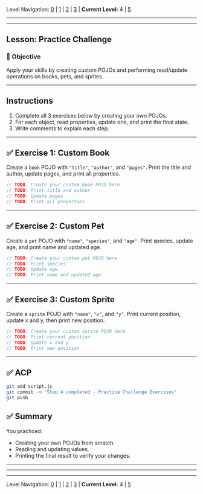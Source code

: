 Level Navigation: [0](./lesson-4-pojo-lv0.md) | [1](./lesson-4-pojo-lv1.md) | [2](./lesson-4-pojo-lv2.md) | [3](./lesson-4-pojo-lv3.md) | **Current Level:** 4 | [5](./lesson-4-pojo-lv5.md)

---


---

## Lesson: Practice Challenge

### 🎯 Objective

Apply your skills by creating custom POJOs and performing read/update operations on books, pets, and sprites.

---

## **Instructions**

1. Complete all 3 exercises below by creating your own POJOs.
2. For each object, read properties, update one, and print the final state.
3. Write comments to explain each step.

---

## ✅ **Exercise 1: Custom Book**

Create a `book` POJO with `"title"`, `"author"`, and `"pages"`.
Print the title and author, update pages, and print all properties.

```js
// TODO: Create your custom book POJO here
// TODO: Print title and author
// TODO: Update pages
// TODO: Print all properties
```

---

## ✅ **Exercise 2: Custom Pet**

Create a `pet` POJO with `"name"`, `"species"`, and `"age"`.
Print species, update age, and print name and updated age.

```js
// TODO: Create your custom pet POJO here
// TODO: Print species
// TODO: Update age
// TODO: Print name and updated age
```

---

## ✅ **Exercise 3: Custom Sprite**

Create a `sprite` POJO with `"name"`, `"x"`, and `"y"`.
Print current position, update x and y, then print new position.

```js
// TODO: Create your custom sprite POJO here
// TODO: Print current position
// TODO: Update x and y
// TODO: Print new position
```

---

## ✅ **ACP**

```bash
git add script.js
git commit -m "Step 4 completed - Practice Challenge Exercises"
git push
```

## ✅ **Summary**

You practiced:

* Creating your own POJOs from scratch.
* Reading and updating values.
* Printing the final result to verify your changes.

---


---


---

Level Navigation: [0](./lesson-4-pojo-lv0.md) | [1](./lesson-4-pojo-lv1.md) | [2](./lesson-4-pojo-lv2.md) | [3](./lesson-4-pojo-lv3.md) | **Current Level:** 4 | [5](./lesson-4-pojo-lv5.md)
